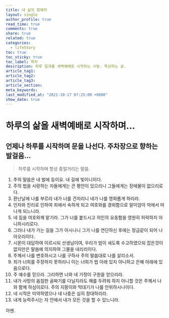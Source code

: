 ```yaml
---
title: 내 삶의 항해자
layout: single
author_profile: true
read_time: true
comments: true
share: true
related: true
categories:
  - lifeStory
toc: true
toc_sticky: true
toc_label: 목차
description: 하루 일과를 새벽예배로 시작하는 사람. 묵상하는 글.
article_tag1:
article_tag2:
article_tag3:
article_section:
meta_keywords:
last_modified_at: "2021-10-17 07:25:00 +0800"
show_date: true
---
```


# 하루의 삶을 새벽예배로 시작하며...

## 언제나 하루를 시작하며 문을 나선다. 주차장으로 향하는 발걸음...

> 하루를 시작하며 항상 중얼거리는 말씀.

1. 주의 말씀은 내 발에 등이요. 내 길에 빛이니이다.
2. 주의 법을 사랑하는 자들에게는 큰 평안이 있으리니 그들에게는 장애물이 없으리로다.
3. 환난날에 나를 부르라 내가 너를 건지리니 네가 나를 영화롭게 하리라.
4. 인자와 진리로 인하여 죄에서 속하게 되고 여호와를 경외함으로 말미암아 악에서 떠나게 되느니라.
5. 네 짐을 여호와께 맡기라. 그가 너를 붙드시고 의인의 요동함을 영원히 허락하지 아니하시리로다.
6. 그러나 내가 가는 길을 그가 아시나니 그가 나를 연단하신 후에는 정금같이 되어 나아오리이다.
7. 시몬이 대답하여 이르시되 선생님이여, 우리가 밤이 새도록 수고하였으되 잡은것이 없지만은 말씀에 의지하여 그물을 내리리이다.
8. 주께서 나를 변호하시고 나를 구하사 주의 말씀대로 나를 살리소서.
9. 죄가 너희를 주장하지 못하리니 이는 너희가 법 아래 있지 아니하고 은혜 아래에 있음으로다.
10. 주 예수를 믿으라. 그리하면 너와 네 가정이 구원을 얻으리라.
11. 내가 사망의 음침한 골짜기를 다닐지라도 해를 두려워 하지 아니할 것은 주께서 나와 함께 하심이로다. 주의 지팡이와 막대기가 나를 안위하시나이다.
12. 네 시작은 미약하였으나 네 나중은 심히 창대하리라.
13. 내게 능력주시는 자 안에서 내가 모든 것을 할 수 있느니라.

아멘.
